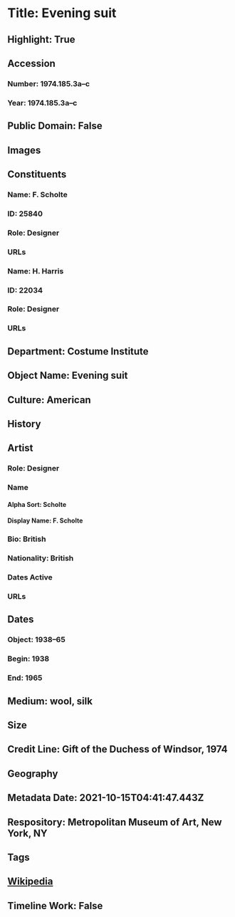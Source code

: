 # Title: Evening suit
## Highlight: True
## Accession
### Number: 1974.185.3a–c
### Year: 1974.185.3a–c
## Public Domain: False
## Images
## Constituents
### Name: F. Scholte
### ID: 25840
### Role: Designer
### URLs
### Name: H. Harris
### ID: 22034
### Role: Designer
### URLs
## Department: Costume Institute
## Object Name: Evening suit
## Culture: American
## History
## Artist
### Role: Designer
### Name
#### Alpha Sort: Scholte
#### Display Name: F. Scholte
### Bio: British
### Nationality: British
### Dates Active
### URLs
## Dates
### Object: 1938–65
### Begin: 1938
### End: 1965
## Medium: wool, silk
## Size
## Credit Line: Gift of the Duchess of Windsor, 1974
## Geography
## Metadata Date: 2021-10-15T04:41:47.443Z
## Respository: Metropolitan Museum of Art, New York, NY
## Tags
## [Wikipedia](https://www.wikidata.org/wiki/Q68352212)
## Timeline Work: False